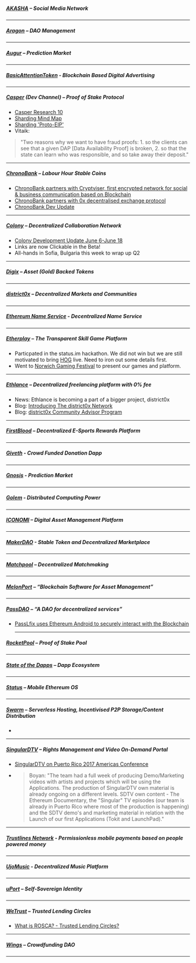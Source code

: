 
##### [AKASHA](http://akasha.world/) – Social Media Network


---
##### [Aragon](http://aragon.one/) – DAO Management


---
##### [Augur](https://augur.net/) – Prediction Market


---
##### [BasicAttentionToken](https://basicattentiontoken.org/) - Blockchain Based Digital Advertising


---  
##### [Casper](https://blog.ethereum.org/2015/08/01/introducing-casper-friendly-ghost/) (Dev Channel) – Proof of Stake Protocol
- [Casper Research 10](https://www.youtube.com/watch?v=e8_9fbFHd3Y)
- [Sharding Mind Map](https://www.mindomo.com/mindmap/sharding-d7cf8b6dee714d01a77388cb5d9d2a01)
- [Sharding 'Proto-EIP'](http://vitalik.ca/files/basic_sharding.html)
- Vitaik:
 >"Two reasons why we want to have fraud proofs: 1. so the clients can see that a given DAP [Data Availability Proof] is broken,  2. so that the state can learn who was responsible, and so take away their deposit."
---
##### [ChronoBank](http://chronobank.io/) – Labour Hour Stable Coins
- [ChronoBank partners with Cryptviser, first encrypted network for social & business communication based on Blockchain](https://twitter.com/ChronobankNews/status/875691417213038593)
- [ChronoBank partners with 0x decentralised exchange protocol](https://twitter.com/ChronobankNews/status/875451519881011200)
- [ChronoBank Dev Update](https://twitter.com/ChronobankNews/status/875053230992105476)

---
##### [Colony](http://colony.io/) – Decentralized Collaboration Network
- [Colony Development Update June 6-June 18](https://www.reddit.com/r/joincolony/comments/6hy2kp/colony_development_update_june_6june_18/)
- Links are now Clickable in the Beta!
- All-hands in Sofia, Bulgaria this week to wrap up Q2
---
##### [Digix](https://digix.io/) – Asset (Gold) Backed Tokens

---
##### [district0x](https://district0x.io/) – Decentralized Markets and Communities

---
##### [Ethereum Name Service](https://ens.codetract.io) - Decentralized Name Service


---
##### [Etherplay](http://etherplay.io) – The Transparent Skill Game Platform
- Particpated in the status.im hackathon. We did not win but we are still motivated to bring [HOG](https://github.com/status-im/hackathon/issues/86) live. Need to iron out some details first.
- Went to [Norwich Gaming Festival](http://www.norwichgamingfestival.com/) to present our games and platform.

---
##### [Ethlance](http://ethlance.com/) – Decentralized freelancing platform with 0% fee
- News: Ethlance is becoming a part of a bigger project, district0x
- Blog: [Introducing The district0x Network](https://blog.district0x.io/introducing-the-district0x-network-5d45a72d364a)
- Blog: [district0x Community Advisor Program](https://blog.district0x.io/district0x-community-advisor-program-c4e0b15b1243)

---
##### [FirstBlood](https://firstblood.io/) – Decentralized E-Sports Rewards Platform

---
##### [Giveth](http://www.giveth.io/) - Crowd Funded Donation Dapp


---
##### [Gnosis](https://gnosis.pm/) - Prediction Market 


---  
##### [Golem](https://golem.network/) - Distributed Computing Power


---
##### [ICONOMI](https://iconomi.net/) – Digital Asset Management Platform

---
##### [MakerDAO](http://makerdao.com/) - Stable Token and Decentralized Marketplace


---
##### [Matchpool](http://matchpool.co/) – Decentralized Matchmaking


---
##### [MelonPort](https://melonport.com/) – “Blockchain Software for Asset Management”


---
##### [PassDAO](https://forum.passdao.org/) – “A DAO for decentralized services”
- [PassLfix uses Ethereum Android to securely interact with the Blockchain](https://keepingstock.net/passlfix-uses-ethereum-android-to-securely-interact-with-the-blockchain-bbbc426a22d1)
  
  ---
##### [RocketPool](http://www.rocketpool.net/) – Proof of Stake Pool


---
##### [State of the Dapps](https://dapps.ethercasts.com/) – Dapp Ecosystem


---
##### [Status](http://status.im/) – Mobile Ethereum OS

---
##### [Swarm](http://swarm-gateways.net/bzz:/theswarm.eth/) – Serverless Hosting, Incentivised P2P Storage/Content Distribution
- 

---
##### [SingularDTV](https://singulardtv.com/) – Rights Management and Video On-Demand Portal
- [SingularDTV on Puerto Rico 2017 Americas Conference](https://mobile.twitter.com/crozen1/status/875037083106148352)
- > Boyan: "The team had a full week of producing Demo/Marketing videos with artists and projects which will be using the Applications. The production of SingularDTV own material is already ongoing on a different levels. SDTV own content - The Ethereum Documentary, the "Singular" TV episodes (our team is already in Puerto Rico where most of the production is happening) and the SDTV demo's and marketing material in relation with the Launch of our first Applications (Tokit and LaunchPad)."

---
##### [Trustlines Network](http://trustlines.network) - Permissionless mobile payments based on people powered money


---
##### [UjoMusic](https://ujomusic.com/) - Decentralized Music Platform


---  
##### [uPort](https://www.uport.me/) – Self-Sovereign Identity 

---
##### [WeTrust](https://www.wetrust.io/) – Trusted Lending Circles
- [What is ROSCA? - Trusted Lending Circles?](https://rosca-test.wetrust.io/tutorial)

---
##### [Wings](https://wings.ai/) – Crowdfunding DAO


---

